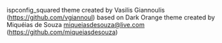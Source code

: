 ispconfig_squared theme created by Vasilis Giannoulis (https://github.com/vgiannoul) based on Dark Orange theme created by Miquéias de Souza <miqueiasdesouza@live.com> (https://github.com/miqueiasdesouza)




